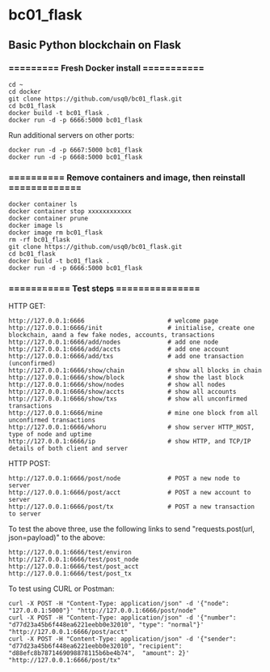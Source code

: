 # bc01_flask
## Basic Python blockchain on Flask

### ========= Fresh Docker install ===========
```
cd ~
cd docker
git clone https://github.com/usq0/bc01_flask.git
cd bc01_flask
docker build -t bc01_flask .
docker run -d -p 6666:5000 bc01_flask
```
Run additional servers on other ports:
```
docker run -d -p 6667:5000 bc01_flask
docker run -d -p 6668:5000 bc01_flask
```

### ========== Remove containers and image, then reinstall =============
```
docker container ls
docker container stop xxxxxxxxxxxx
docker container prune
docker image ls
docker image rm bc01_flask
rm -rf bc01_flask
git clone https://github.com/usq0/bc01_flask.git
cd bc01_flask
docker build -t bc01_flask .
docker run -d -p 6666:5000 bc01_flask
```

### =========== Test steps ===============

HTTP GET:
```
http://127.0.0.1:6666                       # welcome page
http://127.0.0.1:6666/init                  # initialise, create one blockchain, aand a few fake nodes, accounts, transactions
http://127.0.0.1:6666/add/nodes             # add one node
http://127.0.0.1:6666/add/accts             # add one account
http://127.0.0.1:6666/add/txs               # add one transaction (unconfirmed)
http://127.0.0.1:6666/show/chain            # show all blocks in chain
http://127.0.0.1:6666/show/block            # show the last block
http://127.0.0.1:6666/show/nodes            # show all nodes
http://127.0.0.1:6666/show/accts            # show all accounts
http://127.0.0.1:6666/show/txs              # show all unconfirmed transactions
http://127.0.0.1:6666/mine                  # mine one block from all unconfirmed transactions
http://127.0.0.1:6666/whoru                 # show server HTTP_HOST, type of node and uptime
http://127.0.0.1:6666/ip                    # show HTTP, and TCP/IP details of both client and server
```

HTTP POST:
```
http://127.0.0.1:6666/post/node             # POST a new node to server
http://127.0.0.1:6666/post/acct             # POST a new account to server
http://127.0.0.1:6666/post/tx               # POST a new transaction to server
```

To test the above three, use the following links to send "requests.post(url, json=payload)" to the above:
```
http://127.0.0.1:6666/test/environ
http://127.0.0.1:6666/test/post_node
http://127.0.0.1:6666/test/post_acct
http://127.0.0.1:6666/test/post_tx
```

To test using CURL or Postman:
```
curl -X POST -H "Content-Type: application/json" -d '{"node": "127.0.0.1:5000"}' "http://127.0.0.1:6666/post/node"
curl -X POST -H "Content-Type: application/json" -d '{"number": "d77d23a45b6f448ea6221eebb0e32010", "type": "normal"}' "http://127.0.0.1:6666/post/acct"
curl -X POST -H "Content-Type: application/json" -d '{"sender": "d77d23a45b6f448ea6221eebb0e32010", "recipient": "d88efc8b7871469098878115b6be4b74",  "amount": 2}' "http://127.0.0.1:6666/post/tx"
```

